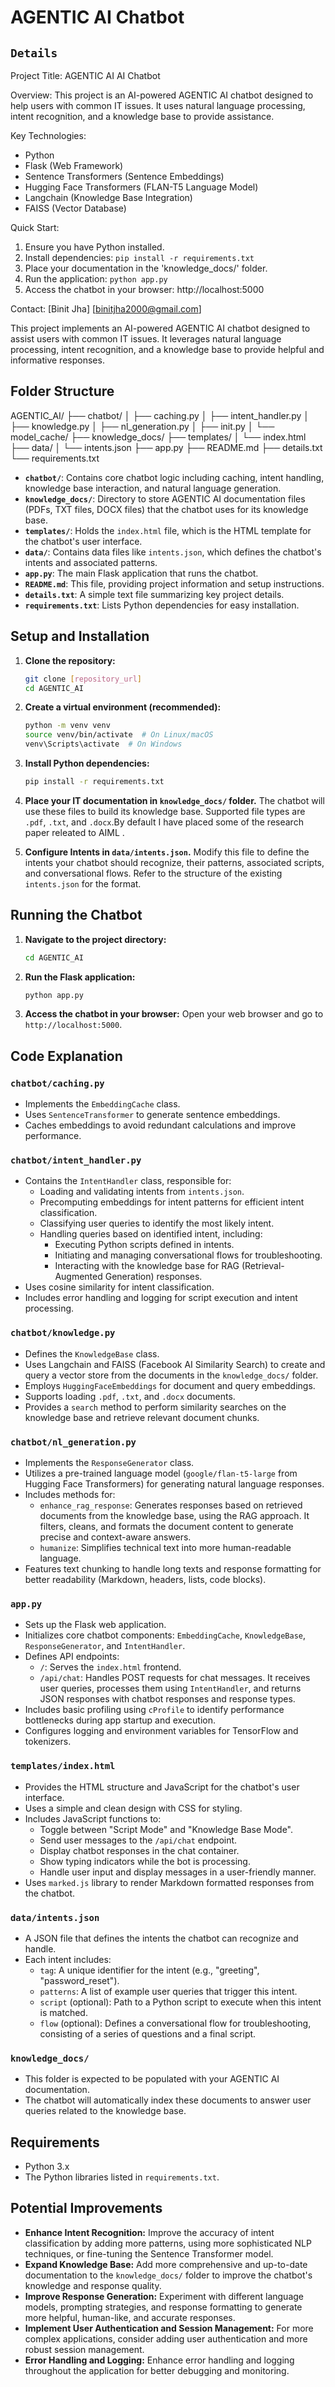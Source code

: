 # AGENTIC AI Chatbot

##  `Details`

Project Title: AGENTIC AI  AI Chatbot

Overview:
This project is an AI-powered AGENTIC AI  chatbot designed to help users with common IT issues. It uses natural language processing, intent recognition, and a knowledge base to provide assistance.

Key Technologies:
- Python
- Flask (Web Framework)
- Sentence Transformers (Sentence Embeddings)
- Hugging Face Transformers (FLAN-T5 Language Model)
- Langchain (Knowledge Base Integration)
- FAISS (Vector Database)

Quick Start:
1. Ensure you have Python installed.
2. Install dependencies: `pip install -r requirements.txt`
3. Place your documentation in the 'knowledge_docs/' folder.
4. Run the application: `python app.py`
5. Access the chatbot in your browser: http://localhost:5000

Contact:
[Binit Jha]
[binitjha2000@gmail.com]


This project implements an AI-powered AGENTIC AI  chatbot designed to assist users with common IT issues. It leverages natural language processing, intent recognition, and a knowledge base to provide helpful and informative responses.

## Folder Structure

AGENTIC_AI/
├── chatbot/
│   ├── caching.py
│   ├── intent_handler.py
│   ├── knowledge.py
│   ├── nl_generation.py
│   ├── init.py
│   └── model_cache/
├── knowledge_docs/
├── templates/
│   └── index.html
├── data/
│   └── intents.json
├── app.py
├── README.md
├── details.txt
└── requirements.txt


*   **`chatbot/`**: Contains core chatbot logic including caching, intent handling, knowledge base interaction, and natural language generation.
*   **`knowledge_docs/`**:  Directory to store AGENTIC AI  documentation files (PDFs, TXT files, DOCX files) that the chatbot uses for its knowledge base.
*   **`templates/`**:  Holds the `index.html` file, which is the HTML template for the chatbot's user interface.
*   **`data/`**: Contains data files like `intents.json`, which defines the chatbot's intents and associated patterns.
*   **`app.py`**: The main Flask application that runs the chatbot.
*   **`README.md`**: This file, providing project information and setup instructions.
*   **`details.txt`**: A simple text file summarizing key project details.
*   **`requirements.txt`**: Lists Python dependencies for easy installation.

## Setup and Installation

1.  **Clone the repository:**

    ```bash
    git clone [repository_url]
    cd AGENTIC_AI
    ```

2.  **Create a virtual environment (recommended):**

    ```bash
    python -m venv venv
    source venv/bin/activate  # On Linux/macOS
    venv\Scripts\activate  # On Windows
    ```

3.  **Install Python dependencies:**

    ```bash
    pip install -r requirements.txt
    ```

4.  **Place your IT documentation in `knowledge_docs/` folder.**  The chatbot will use these files to build its knowledge base. Supported file types are `.pdf`, `.txt`, and `.docx`.By default I have placed some of the research paper releated to AIML . 

5.  **Configure Intents in `data/intents.json`.**  Modify this file to define the intents your chatbot should recognize, their patterns, associated scripts, and conversational flows. Refer to the structure of the existing `intents.json` for the format.

## Running the Chatbot

1.  **Navigate to the project directory:**

    ```bash
    cd AGENTIC_AI
    ```

2.  **Run the Flask application:**

    ```bash
    python app.py
    ```

3.  **Access the chatbot in your browser:** Open your web browser and go to `http://localhost:5000`.

## Code Explanation

### `chatbot/caching.py`

*   Implements the `EmbeddingCache` class.
*   Uses `SentenceTransformer` to generate sentence embeddings.
*   Caches embeddings to avoid redundant calculations and improve performance.

### `chatbot/intent_handler.py`

*   Contains the `IntentHandler` class, responsible for:
    *   Loading and validating intents from `intents.json`.
    *   Precomputing embeddings for intent patterns for efficient intent classification.
    *   Classifying user queries to identify the most likely intent.
    *   Handling queries based on identified intent, including:
        *   Executing Python scripts defined in intents.
        *   Initiating and managing conversational flows for troubleshooting.
        *   Interacting with the knowledge base for RAG (Retrieval-Augmented Generation) responses.
*   Uses cosine similarity for intent classification.
*   Includes error handling and logging for script execution and intent processing.

### `chatbot/knowledge.py`

*   Defines the `KnowledgeBase` class.
*   Uses Langchain and FAISS (Facebook AI Similarity Search) to create and query a vector store from the documents in the `knowledge_docs/` folder.
*   Employs `HuggingFaceEmbeddings` for document and query embeddings.
*   Supports loading `.pdf`, `.txt`, and `.docx` documents.
*   Provides a `search` method to perform similarity searches on the knowledge base and retrieve relevant document chunks.

### `chatbot/nl_generation.py`

*   Implements the `ResponseGenerator` class.
*   Utilizes a pre-trained language model (`google/flan-t5-large` from Hugging Face Transformers) for generating natural language responses.
*   Includes methods for:
    *   `enhance_rag_response`:  Generates responses based on retrieved documents from the knowledge base, using the RAG approach. It filters, cleans, and formats the document content to generate precise and context-aware answers.
    *   `humanize`: Simplifies technical text into more human-readable language.
*   Features text chunking to handle long texts and response formatting for better readability (Markdown, headers, lists, code blocks).

### `app.py`

*   Sets up the Flask web application.
*   Initializes core chatbot components: `EmbeddingCache`, `KnowledgeBase`, `ResponseGenerator`, and `IntentHandler`.
*   Defines API endpoints:
    *   `/`:  Serves the `index.html` frontend.
    *   `/api/chat`:  Handles POST requests for chat messages. It receives user queries, processes them using `IntentHandler`, and returns JSON responses with chatbot responses and response types.
*   Includes basic profiling using `cProfile` to identify performance bottlenecks during app startup and execution.
*   Configures logging and environment variables for TensorFlow and tokenizers.

### `templates/index.html`

*   Provides the HTML structure and JavaScript for the chatbot's user interface.
*   Uses a simple and clean design with CSS for styling.
*   Includes JavaScript functions to:
    *   Toggle between "Script Mode" and "Knowledge Base Mode".
    *   Send user messages to the `/api/chat` endpoint.
    *   Display chatbot responses in the chat container.
    *   Show typing indicators while the bot is processing.
    *   Handle user input and display messages in a user-friendly manner.
*   Uses `marked.js` library to render Markdown formatted responses from the chatbot.

### `data/intents.json`

*   A JSON file that defines the intents the chatbot can recognize and handle.
*   Each intent includes:
    *   `tag`: A unique identifier for the intent (e.g., "greeting", "password_reset").
    *   `patterns`: A list of example user queries that trigger this intent.
    *   `script` (optional): Path to a Python script to execute when this intent is matched.
    *   `flow` (optional): Defines a conversational flow for troubleshooting, consisting of a series of questions and a final script.

### `knowledge_docs/`

*   This folder is expected to be populated with your AGENTIC AI  documentation.
*   The chatbot will automatically index these documents to answer user queries related to the knowledge base.

## Requirements

*   Python 3.x
*   The Python libraries listed in `requirements.txt`.

## Potential Improvements

*   **Enhance Intent Recognition:**  Improve the accuracy of intent classification by adding more patterns, using more sophisticated NLP techniques, or fine-tuning the Sentence Transformer model.
*   **Expand Knowledge Base:** Add more comprehensive and up-to-date documentation to the `knowledge_docs/` folder to improve the chatbot's knowledge and response quality.
*   **Improve Response Generation:**  Experiment with different language models, prompting strategies, and response formatting to generate more helpful, human-like, and accurate responses.
*   **Implement User Authentication and Session Management:** For more complex applications, consider adding user authentication and more robust session management.
*   **Error Handling and Logging:** Enhance error handling and logging throughout the application for better debugging and monitoring.
